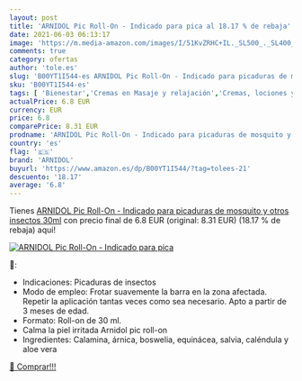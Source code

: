```yaml
---
layout: post
title: 'ARNIDOL Pic Roll-On - Indicado para pica al 18.17 % de rebaja'
date: 2021-06-03 06:13:17
image: 'https://m.media-amazon.com/images/I/51KvZRHC+IL._SL500_._SL400_.jpg'
comments: true
category: ofertas
author: 'tole.es'
slug: 'B00YT1I544-es ARNIDOL Pic Roll-On - Indicado para picaduras de mosquito...'
sku: 'B00YT1I544-es'
tags: [ 'Bienestar','Cremas en Masaje y relajación','Cremas, lociones y aceites en Masaje y relajación','Masaje y relajación','Salud y cuidado personal','arnidol', ]
actualPrice: 6.8 EUR
currency: EUR
price: 6.8
comparePrice: 8.31 EUR
prodname: 'ARNIDOL Pic Roll-On - Indicado para picaduras de mosquito y otros insectos  30ml'
country: 'es'
flag: '🇪🇸'
brand: 'ARNIDOL'
buyurl: 'https://www.amazon.es/dp/B00YT1I544/?tag=tolees-21'
descuento: '18.17'
average: '6.8'
---
```


Tienes [ARNIDOL Pic Roll-On - Indicado para picaduras de mosquito y otros insectos  30ml](https://www.amazon.es/dp/B00YT1I544/?tag=tolees-21) con precio final de  6.8 EUR (original: 8.31 EUR) (18.17 %  de rebaja) aqui!

[![ARNIDOL Pic Roll-On - Indicado para pica](https://m.media-amazon.com/images/I/51KvZRHC+IL._SL500_._SL400_.jpg)](https://www.amazon.es/dp/B00YT1I544/?tag=tolees-21)

🔎:

- Indicaciones: Picaduras de insectos
- Modo de empleo: Frotar suavemente la barra en la zona afectada. Repetir la aplicación tantas veces como sea necesario. Apto a partir de 3 meses de edad.
- Formato: Roll-on de 30 ml.
- Calma la piel irritada Arnidol pic roll-on
- Ingredientes: Calamina, árnica, boswelia, equinácea, salvia, caléndula y aloe vera

[🛒 Comprar!!!](https://www.amazon.es/dp/B00YT1I544/?tag=tolees-21)

